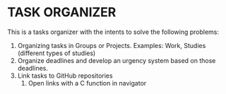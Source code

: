 # TASK ORGANIZER

This is a tasks organizer with the intents to solve the following problems:

1. Organizing tasks in Groups or Projects. Examples: Work, Studies (different types of studies)
2. Organize deadlines and develop an urgency system based on those deadlines.
3. Link tasks to GitHub repositories
	1. Open links with a C function in navigator


